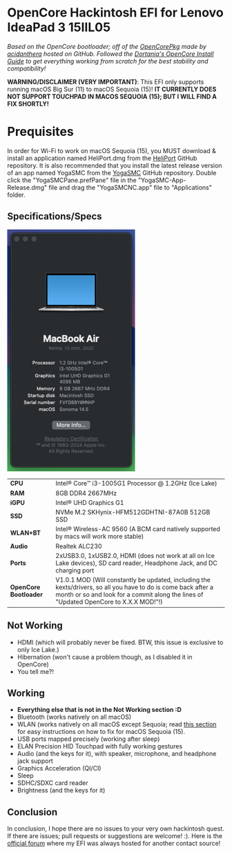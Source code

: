 # OpenCore Hackintosh EFI for Lenovo IdeaPad 3 15IIL05
*Based on the OpenCore bootloader; off of the [OpenCorePkg](https://github.com/acidanthera/OpenCorePkg) made by [acidanthera](https://github.com/acidanthera) hosted on GitHub. Followed the [Dortania's OpenCore Install Guide](https://dortania.github.io/OpenCore-Install-Guide/) to get everything working from scratch for the best stability and compatibility!*

**WARNING/DISCLAIMER (VERY IMPORTANT)**: This EFI only supports running macOS Big Sur (11) to macOS Sequoia (15)! **IT CURRENTLY DOES NOT SUPPORT TOUCHPAD IN MACOS SEQUOIA (15); BUT I WILL FIND A FIX SHORTLY!**


# Prequisites
In order for Wi-Fi to work on macOS Sequoia (15), you MUST download & install an application named HeliPort.dmg from the [HeliPort](https://github.com/OpenIntelWireless/HeliPort/releases/latest) GitHub repository. It is also recommended that you install the latest release version of an app named YogaSMC from the [YogaSMC](https://github.com/zhen-zen/YogaSMC/releases/latest) GitHub repository. Double click the "YogaSMCPane.prefPane" file in the "YogaSMC-App-Release.dmg" file and drag the "YogaSMCNC.app" file to "Applications" folder.

## Specifications/Specs

![About my Mac](images/system-inf.png)


| | |
|-|-|
|**CPU**|Intel® Core™ i3-1005G1 Processor @ 1.2GHz (Ice Lake)|
|**RAM**|8GB DDR4 2667MHz|
|**iGPU**|Intel® UHD Graphics G1|
|**SSD**|NVMe M.2 SKHynix-HFM512GDHTNI-87A0B 512GB SSD|
|**WLAN+BT**|Intel® Wireless-AC 9560 (A BCM card natively supported by macs will work more stable)|
|**Audio**|Realtek ALC230|
|**Ports**|2xUSB3.0, 1xUSB2.0, HDMI (does not work at all on Ice Lake devices), SD card reader, Headphone Jack, and DC charging port|
|**OpenCore Bootloader**|V1.0.1 MOD (Will constantly be updated, including the kexts/drivers, so all you have to do is come back after a month or so and look for a commit along the lines of "Updated OpenCore to X.X.X MOD!"!)

## Not Working

- HDMI (which will probably never be fixed. BTW, this issue is exclusive to only Ice Lake.)
- Hibernation (won't cause a problem though, as I disabled it in OpenCore)
- You tell me?!

## Working

- **Everything else that is not in the Not Working section :D**
- Bluetooth (works natively on all macOS)
- WLAN (works natively on all macOS except Sequoia; read [this section](#prequisites) for easy instructions on how to fix for macOS Sequoia (15).
- USB ports mapped precisely (working after sleep)
- ELAN Precision HID Touchpad with fully working gestures
- Audio (and the keys for it), with speaker, microphone, and headphone jack support
- Graphics Acceleration (QI/CI)
- Sleep
- SDHC/SDXC card reader
- Brightness (and the keys for it)

## Conclusion

In conclusion, I hope there are no issues to your very own hackintosh quest. If there are issues; pull requests or suggestions are welcome! :). Here is the [official forum](https://www.olarila.com/topic/37423-perfect-vanilla-efi-for-lenovo-ideapad-3-15iil05-only-for-macos-big-sur-to-sonoma-trijintosh/) where my EFI was always hosted for another contact source!
